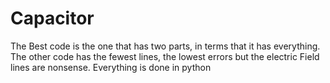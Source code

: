 # Capacitor
The Best code is the one that has two parts, in terms that it has everything.
The other code has the fewest lines, the lowest errors but the electric Field lines are nonsense.
Everything is done in python
